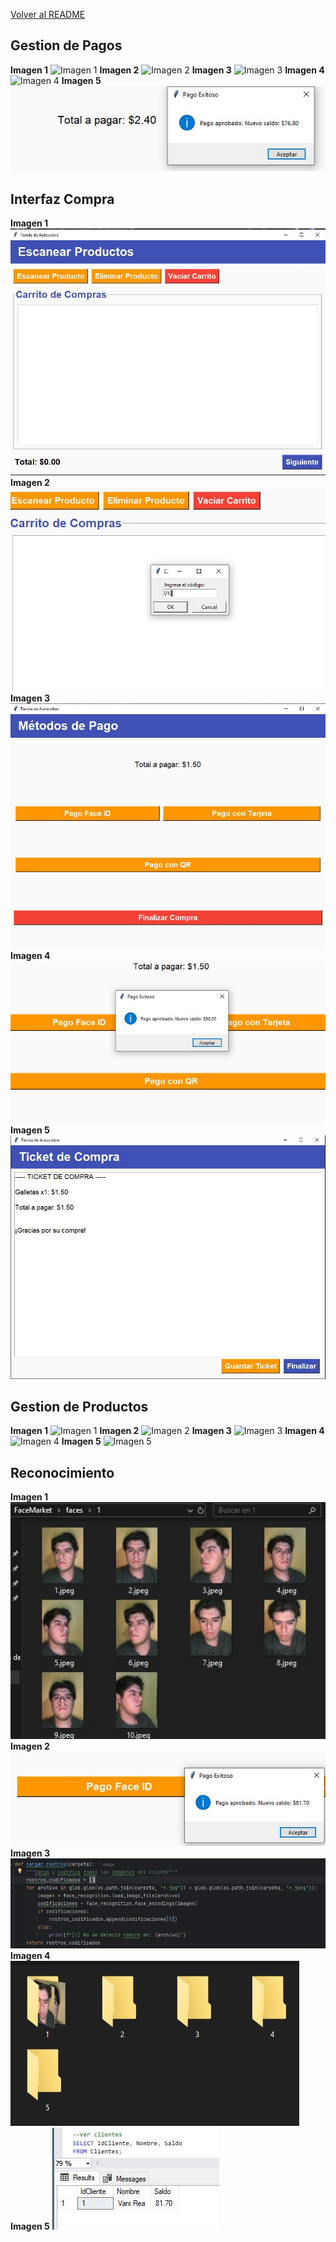 [Volver al README](https://github.com/Vaniirea/Proyecto-FaceMarket/blob/main/Fase_De_Desarrollo.md)

## Gestion de Pagos
**Imagen 1**
![Imagen 1](https://github.com/Vaniirea/ProyectoFaceMarket/blob/main/Imagenes%20de%20Clases/Clase%20de%20gesti%C3%B3n%20de%20pagos/pagos_1.JPG)
**Imagen 2**
![Imagen 2](https://github.com/Vaniirea/ProyectoFaceMarket/blob/main/Imagenes%20de%20Clases/Clase%20de%20gesti%C3%B3n%20de%20pagos/pagos_2.JPG)
**Imagen 3**
![Imagen 3](https://github.com/Vaniirea/Proyecto-FaceMarket/blob/main/Imagenes%20de%20Clases/Clase%20de%20gesti%C3%B3n%20de%20pagos/pagos_3.JPG)
**Imagen 4**
![Imagen 4](https://github.com/Vaniirea/Proyecto-FaceMarket/blob/main/Imagenes%20de%20Clases/Clase%20de%20gesti%C3%B3n%20de%20pagos/pagos_4.JPG)
**Imagen 5**
![Imagen 5](https://github.com/Vaniirea/Proyecto-FaceMarket/blob/main/Imagenes%20de%20Clases/Clase%20de%20base%20de%20datos/BD_4.JPG)

## Interfaz Compra
**Imagen 1**
![Imagen 1](https://github.com/Vaniirea/Proyecto-FaceMarket/blob/main/Imagenes%20de%20Clases/Clase%20de%20interfaz%20de%20compra/interfaz_1.JPG)
**Imagen 2**
![Imagen 2](https://github.com/Vaniirea/Proyecto-FaceMarket/blob/main/Imagenes%20de%20Clases/Clase%20de%20interfaz%20de%20compra/interfaz_2.JPG)
**Imagen 3**
![Imagen 3](https://github.com/Vaniirea/Proyecto-FaceMarket/blob/main/Imagenes%20de%20Clases/Clase%20de%20interfaz%20de%20compra/interfaz_3.JPG)
**Imagen 4**
![Imagen 4](https://github.com/Vaniirea/Proyecto-FaceMarket/blob/main/Imagenes%20de%20Clases/Clase%20de%20interfaz%20de%20compra/interfaz_4.JPG)
**Imagen 5**
![Imagen 5](https://github.com/Vaniirea/Proyecto-FaceMarket/blob/main/Imagenes%20de%20Clases/Clase%20de%20interfaz%20de%20compra/interfaz_5.JPG)

## Gestion de Productos
**Imagen 1**
![Imagen 1](https://github.com/Vaniirea/Proyecto-FaceMarket/blob/main/Imagenes%20de%20Clases/Clase%20de%20gesti%C3%B3n%20de%20productos/productos_1.JPG)
**Imagen 2**
![Imagen 2](https://github.com/Vaniirea/Proyecto-FaceMarket/blob/main/Imagenes%20de%20Clases/Clase%20de%20gesti%C3%B3n%20de%20productos/productos_2.JPG)
**Imagen 3**
![Imagen 3](https://github.com/Vaniirea/Proyecto-FaceMarket/blob/main/Imagenes%20de%20Clases/Clase%20de%20gesti%C3%B3n%20de%20productos/productos_3.JPG)
**Imagen 4**
![Imagen 4](https://github.com/Vaniirea/Proyecto-FaceMarket/blob/main/Imagenes%20de%20Clases/Clase%20de%20gesti%C3%B3n%20de%20productos/productos_4.JPG)
**Imagen 5**
![Imagen 5](https://github.com/Vaniirea/Proyecto-FaceMarket/blob/main/Imagenes%20de%20Clases/Clase%20de%20gesti%C3%B3n%20de%20productos/productos_5.JPG)

## Reconocimiento
**Imagen 1**
![Imagen 1](https://github.com/Vaniirea/Proyecto-FaceMarket/blob/main/Imagenes%20de%20Clases/Clase%20de%20reconocimiento%20facial/reconocimiento_1.JPG)
**Imagen 2**
![Imagen 2](https://github.com/Vaniirea/Proyecto-FaceMarket/blob/main/Imagenes%20de%20Clases/Clase%20de%20reconocimiento%20facial/reconocimiento_2.JPG)
**Imagen 3**
![Imagen 3](https://github.com/Vaniirea/Proyecto-FaceMarket/blob/main/Imagenes%20de%20Clases/Clase%20de%20reconocimiento%20facial/reconocimiento_3.JPG)
**Imagen 4**
![Imagen 4](https://github.com/Vaniirea/Proyecto-FaceMarket/blob/main/Imagenes%20de%20Clases/Clase%20de%20reconocimiento%20facial/reconocimiento_4.JPG)
**Imagen 5**
![Imagen 5](https://github.com/Vaniirea/Proyecto-FaceMarket/blob/main/Imagenes%20de%20Clases/Clase%20de%20reconocimiento%20facial/reconocimiento_5.JPG)



